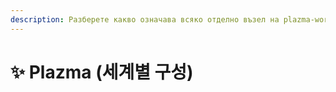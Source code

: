```yaml
---
description: Разберете какво означава всяко отделно възел на plazma-world.yml.
---
```


# ✨ Plazma (세계별 구성)
